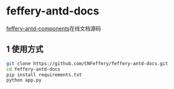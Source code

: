 # feffery-antd-docs

<a href='https://github.com/CNFeffery/feffery-antd-components' target='_blank'>feffery-antd-components</a>在线文档源码



## 1 使用方式

```bash
git clone https://github.com/CNFeffery/feffery-antd-docs.git
cd feffery-antd-docs
pip install requirements.txt
python app.py
```

